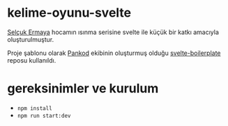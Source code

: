 # kelime-oyunu-svelte
[Selçuk Ermaya](https://github.com/se) hocamın ısınma serisine svelte ile küçük bir katkı amacıyla oluşturulmuştur.

Proje şablonu olarak [Pankod](https://github.com/pankod) ekibinin oluşturmuş olduğu [svelte-boilerplate](https://github.com/pankod/svelte-boilerplate) reposu kullanıldı.

# gereksinimler ve kurulum
- ```npm install```
- ```npm run start:dev```